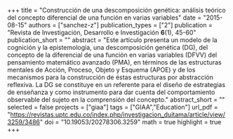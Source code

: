 +++
title = "Construcción de una descomposición genética: análisis teórico del concepto diferencial de una función en varias variables"
date = "2015-08-15"
authors = ["sanchez-z"]
publication_types = ["2"]
publication = "Revista de Investigación, Desarrollo e Investigación **6**(1), 45-60"
publication_short = ""
abstract = "Este artículo presenta un modelo de la cognición y la epistemología, una descomposición genética (DG), del concepto de la diferencial de una función en varias variables (DFVV) del pensamiento matemático avanzado (PMA), en términos de las estructuras mentales de Acción, Proceso, Objeto y Esquema (APOE) y de los mecanismos para la construcción de éstas estructuras por abstracción reflexiva. La DG se constituye en un referente para el diseño de estrategias de enseñanza y como instrumento para dar cuenta del comportamiento observable del sujeto en la comprensión del concepto."
abstract_short = ""
selected = false
projects = ["giaa"]
tags = ["GIAA","Education"]
url_pdf = "https://revistas.uptc.edu.co/index.php/investigacion_duitama/article/view/3259/3486"
doi = "10.19053/20278306.3259"
math = true
highlight = true
+++
